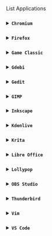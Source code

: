 List Applications
###
<details>
<summary><code><b>Chromium</b></code></summary>

![Screenshot_2024-01-19-08-55-00-062_com realvnc viewer android](https://github.com/wahasa/Kali-Nethunter/assets/69626847/8e8206f1-fb6f-4b7b-b571-30c81182c8b5)

[Click here,.](https://github.com/wahasa/Kali-Nethunter/blob/main/Note/Chromiumfix.md)
</details>

###
<details>
<summary><code><b>Firefox</b></code></summary>

![Screenshot_2024-01-19-08-26-52-107_com realvnc viewer android](https://github.com/wahasa/Kali-Nethunter/assets/69626847/3c1f5397-2e82-4cea-9764-8e27bcd7f6ef)

[Click here,.](https://github.com/wahasa/Kali-Nethunter/blob/main/Note/Firefoxfix.md)
</details>

###
<details>
<summary><code><b>Game Classic</b></code></summary>

![Screenshot_2024-01-23-14-04-35-038_com realvnc viewer android](https://github.com/wahasa/Kali-Nethunter/assets/69626847/3ab590f9-c4c1-4a17-b33c-8865b655df38)

```
sudo apt install gnome-games
```
</details>

###
<details>
<summary><code><b>Gdebi</b></code></summary>

![Screenshot_2024-01-23-14-14-05-342_com realvnc viewer android](https://github.com/wahasa/Kali-Nethunter/assets/69626847/b38d5456-4196-45fc-9ec3-ac4d4d1a5adb)

```
sudo apt install gdebi
```
</details>

###
<details>
<summary><code><b>Gedit</b></code></summary>

![Screenshot_2024-01-23-14-18-50-697_com realvnc viewer android](https://github.com/wahasa/Kali-Nethunter/assets/69626847/1328c6cb-a7dd-4fae-a853-643774293818)

```
sudo apt install gedit
```
</details>

###
<details>
<summary><code><b>GIMP</b></code></summary>

![Screenshot_2024-01-23-14-24-11-310_com realvnc viewer android](https://github.com/wahasa/Kali-Nethunter/assets/69626847/981ef170-23c4-48da-8cb1-c843d30f9db4)

```
sudo apt install gimp
```
</details>

###
<details>
<summary><code><b>Inkscape</b></code></summary>

![Screenshot_2024-01-23-14-45-01-249_com realvnc viewer android](https://github.com/wahasa/Kali-Nethunter/assets/69626847/70f8ffa0-cd2f-4a51-9c4d-ffc6c9756418)

```
sudo apt install inkscape
```
</details>

###
<details>
<summary><code><b>Kdenlive</b></code></summary>

```
sudo apt install kdenlive
```
</details>

###
<details>
<summary><code><b>Krita</b></code></summary>

```
sudo apt install krita
```
</details>

###
<details>
<summary><code><b>Libre Office</b></code></summary>

![Screenshot_2024-01-19-12-19-03-463_com realvnc viewer android](https://github.com/wahasa/Kali-Nethunter/assets/69626847/7eecadc8-06bc-4587-a9a2-986346da6e72)

```
wget https://raw.githubusercontent.com/wahasa/Kali-Nethunter/main/libreofficefix.sh ; chmod +x libreofficefix.sh ; ./libreofficefix.sh
```
</details>

###
<details>
<summary><code><b>Lollypop</b></code></summary>

![Screenshot_2024-01-24-07-54-55-785_com realvnc viewer android](https://github.com/wahasa/Kali-Nethunter/assets/69626847/9aacd2d7-1a36-484e-9f5c-fe7e626ef5b2)

```
sudo apt install lollypop
```
</details>

###
<details>
<summary><code><b>OBS Studio</b></code></summary>

![Screenshot_2024-01-24-07-58-29-384_com realvnc viewer android](https://github.com/wahasa/Kali-Nethunter/assets/69626847/b4f8d39a-15de-4899-9fcc-12d372789924)

```
sudo apt install obs-studio
```
</details>

###
<details>
<summary><code><b>Thunderbird</b></code></summary>

```
sudo apt install thunderbird
```
</details>

###
<details>
<summary><code><b>Vim</b></code></summary>

![Screenshot_2024-01-24-07-53-15-619_com realvnc viewer android](https://github.com/wahasa/Kali-Nethunter/assets/69626847/71d3b372-ea8e-4898-b3fc-a8fba4e1df5d)

```
sudo apt install vim
```
</details>

###
<details>
<summary><code><b>VS Code</b></code></summary>

![Screenshot_2024-01-19-11-58-48-380_com realvnc viewer android](https://github.com/wahasa/Kali-Nethunter/assets/69626847/27b096ab-8287-4f29-92a7-2aaaaab5f204)

```
wget https://raw.githubusercontent.com/wahasa/Kali-Nethunter/main/vscodefix.sh ; chmod +x vscodefix.sh ; ./vscodefix.sh
```
</details>

###
